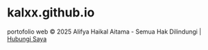 # kalxx.github.io
portofolio web
© 2025 Alifya Haikal Aitama - Semua Hak Dilindungi | 
             <a href="haikaladitama35@gmail.com">Hubungi Saya</a>